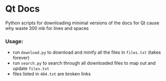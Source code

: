 # Qt Docs
Python scripts for downloading minimal versions of the docs for Qt cause why waste 300 mb for lines and spaces

### Usage:
 * run `download.py` to download and minify all the files in `files.txt` (takes forever)
 * run `search.py` to search through all downloaded files to map out and update `files.txt`
 * files listed in `404.txt` are broken links
 
